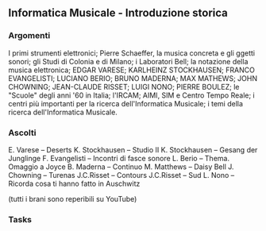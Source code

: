 ## Informatica Musicale - Introduzione storica

### Argomenti

I primi strumenti elettronici; Pierre Schaeffer, la musica concreta e gli ggetti sonori; gli Studi di Colonia e di Milano; i Laboratori Bell; la notazione della musica elettronica; EDGAR VARESE; KARLHEINZ STOCKHAUSEN; FRANCO EVANGELISTI; LUCIANO BERIO; BRUNO MADERNA; MAX MATHEWS; JOHN CHOWNING; JEAN-CLAUDE RISSET; LUIGI NONO; PIERRE BOULEZ; le "Scuole" degli anni '60 in Italia; l'IRCAM; AIMI, SIM e Centro Tempo Reale; i centri più importanti per la ricerca dell'Informatica Musicale; i temi della ricerca dell'Informatica Musicale.

### Ascolti

E. Varese – Deserts
K. Stockhausen – Studio II
K. Stockhausen – Gesang der Junglinge
F. Evangelisti – Incontri di fasce sonore
L. Berio – Thema. Omaggio a Joyce
B. Maderna – Continuo
M. Matthews – Daisy Bell
J. Chowning – Turenas
J.C.Risset – Contours
J.C.Risset – Sud
L. Nono – Ricorda cosa ti hanno fatto in Auschwitz

(tutti i brani sono reperibili su YouTube)


### Tasks

